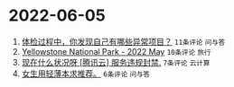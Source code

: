 # 2022-06-05

1. [体检过程中，你发现自己有哪些异常项目？](https://www.v2ex.com/t/857329) `11条评论` `问与答`
1. [Yellowstone National Park - 2022 May](https://www.v2ex.com/t/857323) `10条评论` `旅行`
1. [现在什么状况呀 [腾讯云] 服务违规封禁.](https://www.v2ex.com/t/857334) `7条评论` `云计算`
1. [女生用轻薄本求推荐。](https://www.v2ex.com/t/857325) `6条评论` `问与答`
